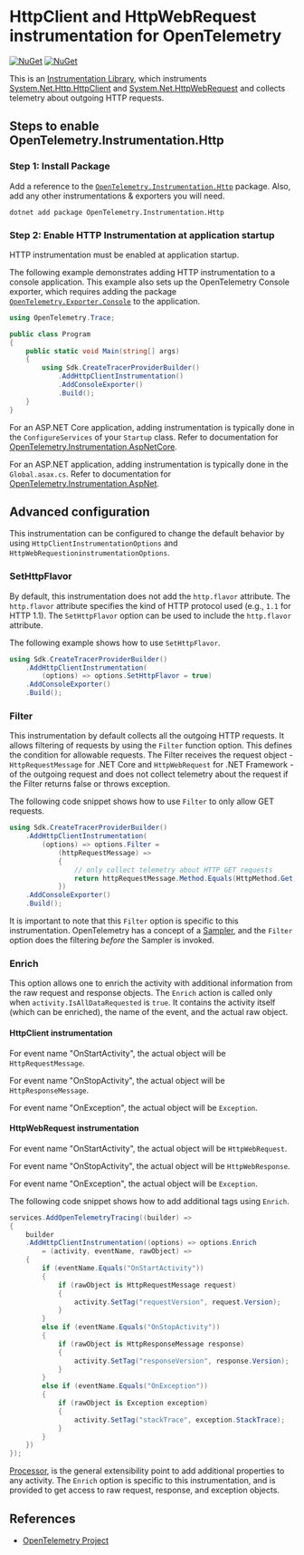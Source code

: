 # HttpClient and HttpWebRequest instrumentation for OpenTelemetry

[![NuGet](https://img.shields.io/nuget/v/OpenTelemetry.Instrumentation.Http.svg)](https://www.nuget.org/packages/OpenTelemetry.Instrumentation.Http)
[![NuGet](https://img.shields.io/nuget/dt/OpenTelemetry.Instrumentation.Http.svg)](https://www.nuget.org/packages/OpenTelemetry.Instrumentation.Http)

This is an
[Instrumentation Library](https://github.com/open-telemetry/opentelemetry-specification/blob/master/specification/glossary.md#instrumentation-library),
which instruments
[System.Net.Http.HttpClient](https://docs.microsoft.com/dotnet/api/system.net.http.httpclient)
and
[System.Net.HttpWebRequest](https://docs.microsoft.com/dotnet/api/system.net.httpwebrequest)
and collects telemetry about outgoing HTTP requests.

## Steps to enable OpenTelemetry.Instrumentation.Http

### Step 1: Install Package

Add a reference to the [`OpenTelemetry.Instrumentation.Http`](https://www.nuget.org/packages/OpenTelemetry.Instrumentation.Http)
package. Also, add any other instrumentations & exporters you will need.

```shell
dotnet add package OpenTelemetry.Instrumentation.Http
```

### Step 2: Enable HTTP Instrumentation at application startup

HTTP instrumentation must be enabled at application startup.

The following example demonstrates adding HTTP instrumentation to a
console application. This example also sets up the OpenTelemetry Console
exporter, which requires adding the package
[`OpenTelemetry.Exporter.Console`](../OpenTelemetry.Exporter.Console/README.md)
to the application.

```csharp
using OpenTelemetry.Trace;

public class Program
{
    public static void Main(string[] args)
    {
        using Sdk.CreateTracerProviderBuilder()
            .AddHttpClientInstrumentation()
            .AddConsoleExporter()
            .Build();
    }
}
```

For an ASP.NET Core application, adding instrumentation is typically done in
the `ConfigureServices` of your `Startup` class. Refer to documentation for
[OpenTelemetry.Instrumentation.AspNetCore](../OpenTelemetry.Instrumentation.AspNetCore/README.md).

For an ASP.NET application, adding instrumentation is typically done in the
`Global.asax.cs`. Refer to documentation for [OpenTelemetry.Instrumentation.AspNet](../OpenTelemetry.Instrumentation.AspNet/README.md).

## Advanced configuration

This instrumentation can be configured to change the default behavior by using
`HttpClientInstrumentationOptions` and
`HttpWebRequestioninstrumentationOptions`.

### SetHttpFlavor

By default, this instrumentation does not add the `http.flavor` attribute. The
`http.flavor` attribute specifies the kind of HTTP protocol used
(e.g., `1.1` for HTTP 1.1). The `SetHttpFlavor` option can be used to include
the `http.flavor` attribute.

The following example shows how to use `SetHttpFlavor`.

```csharp
using Sdk.CreateTracerProviderBuilder()
    .AddHttpClientInstrumentation(
        (options) => options.SetHttpFlavor = true)
    .AddConsoleExporter()
    .Build();
```

### Filter

This instrumentation by default collects all the outgoing HTTP requests. It
allows filtering of requests by using the `Filter` function option.
This defines the condition for allowable requests. The Filter
receives the request object - `HttpRequestMessage` for .NET Core and
`HttpWebRequest` for .NET Framework - of the outgoing request and does not
collect telemetry about the request if the Filter returns false or throws
exception.

The following code snippet shows how to use `Filter` to only allow GET
requests.

```csharp
using Sdk.CreateTracerProviderBuilder()
    .AddHttpClientInstrumentation(
        (options) => options.Filter =
            (httpRequestMessage) =>
            {
                // only collect telemetry about HTTP GET requests
                return httpRequestMessage.Method.Equals(HttpMethod.Get);
            })
    .AddConsoleExporter()
    .Build();
```

It is important to note that this `Filter` option is specific to this
instrumentation. OpenTelemetry has a concept of a
[Sampler](https://github.com/open-telemetry/opentelemetry-specification/blob/master/specification/trace/sdk.md#sampling),
and the `Filter` option does the filtering *before* the Sampler is invoked.

### Enrich

This option allows one to enrich the activity with additional information
from the raw request and response objects. The `Enrich` action is
called only when `activity.IsAllDataRequested` is `true`. It contains the
activity itself (which can be enriched), the name of the event, and the
actual raw object.

#### HttpClient instrumentation

For event name "OnStartActivity", the actual object will be
`HttpRequestMessage`.

For event name "OnStopActivity", the actual object will be
`HttpResponseMessage`.

For event name "OnException", the actual object will be
`Exception`.

#### HttpWebRequest instrumentation

For event name "OnStartActivity", the actual object will be
`HttpWebRequest`.

For event name "OnStopActivity", the actual object will be
`HttpWebResponse`.

For event name "OnException", the actual object will be
`Exception`.

The following code snippet shows how to add additional tags using `Enrich`.

```csharp
services.AddOpenTelemetryTracing((builder) =>
{
    builder
    .AddHttpClientInstrumentation((options) => options.Enrich
        = (activity, eventName, rawObject) =>
    {
        if (eventName.Equals("OnStartActivity"))
        {
            if (rawObject is HttpRequestMessage request)
            {
                activity.SetTag("requestVersion", request.Version);
            }
        }
        else if (eventName.Equals("OnStopActivity"))
        {
            if (rawObject is HttpResponseMessage response)
            {
                activity.SetTag("responseVersion", response.Version);
            }
        }
        else if (eventName.Equals("OnException"))
        {
            if (rawObject is Exception exception)
            {
                activity.SetTag("stackTrace", exception.StackTrace);
            }
        }
    })
});
```

[Processor](../../docs/trace/extending-the-sdk/README.md#processor),
is the general extensibility point to add additional properties to any
activity. The `Enrich` option is specific to this instrumentation, and is
provided to get access to raw request, response, and exception objects.

## References

* [OpenTelemetry Project](https://opentelemetry.io/)

